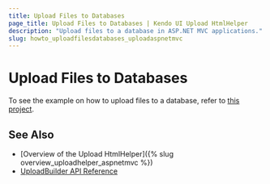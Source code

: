 ```yaml
---
title: Upload Files to Databases
page_title: Upload Files to Databases | Kendo UI Upload HtmlHelper
description: "Upload files to a database in ASP.NET MVC applications."
slug: howto_uploadfilesdatabases_uploadaspnetmvc
---
```


# Upload Files to Databases

To see the example on how to upload files to a database, refer to [this project](http://www.telerik.com/support/code-library/uploading-files-to-a-database-a709c50f6296).

## See Also

* [Overview of the Upload HtmlHelper]({% slug overview_uploadhelper_aspnetmvc %})
* [UploadBuilder API Reference](/api/Kendo.Mvc.UI.Fluent/UploadBuilder)
